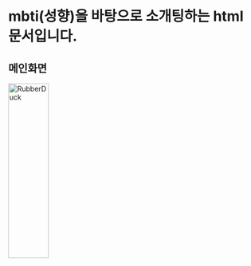 mbti(성향)을 바탕으로 소개팅하는 html 문서입니다.
=============

메인화면
-------------
<img src="/path/to/img.jpg" width="40%" height="30%" title="px(픽셀) 크기 설정" alt="RubberDuck"></img>